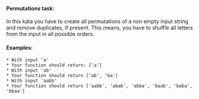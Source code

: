 ﻿#### Permutations task:
In this kata you have to create all permutations of a non empty input string and remove duplicates, if present.
This means, you have to shuffle all letters from the input in all possible orders.

#### Examples:
	* With input 'a'
	* Your function should return: ['a']
	* With input 'ab'
	* Your function should return ['ab', 'ba']
	* With input 'aabb'
	* Your function should return ['aabb', 'abab', 'abba', 'baab', 'baba', 'bbaa']